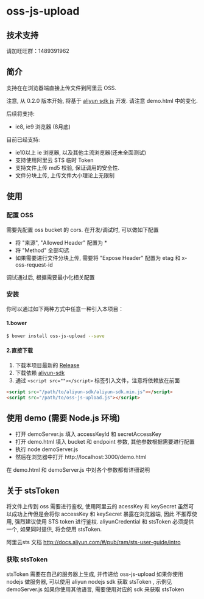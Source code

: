 # oss-js-upload

## 技术支持
请加旺旺群：1489391962

## 简介
支持在在浏览器端直接上传文件到阿里云 OSS.

注意, 从 0.2.0 版本开始, 将基于 [aliyun sdk js](https://github.com/aliyun-UED/aliyun-sdk-js) 开发. 请注意 demo.html 中的变化.

后续将支持:
- ie8, ie9 浏览器 (8月底)

目前已经支持:
- ie10以上 ie 浏览器, 以及其他主流浏览器(还未全面测试)
- 支持使用阿里云 STS 临时 Token
- 支持文件上传 md5 校验, 保证调用的安全性.
- 文件分块上传, 上传文件大小理论上无限制

## 使用

### 配置 OSS

需要先配置 oss bucket 的 cors. 在开发/调试时, 可以做如下配置

- 将 "来源", "Allowed Header" 配置为 *
- 将 "Method" 全部勾选
- 如果需要进行文件分块上传, 需要将 "Expose Header" 配置为 etag 和 x-oss-request-id

调试通过后, 根据需要最小化相关配置

### 安装

你可以通过如下两种方式中任意一种引入本项目：

#### 1.bower
```sh
$ bower install oss-js-upload --save
```

#### 2.直接下载
1.  下载本项目最新的 [Release](https://github.com/aliyun-UED/oss-js-upload/blob/master/src/oss-js-upload.js)
2.  下载依赖 [aliyun-sdk](https://github.com/aliyun-UED/aliyun-sdk-js/blob/master/dist/aliyun-sdk.min.js)
3.  通过 `<script src=""></script>` 标签引入文件，注意将依赖放在前面

```html
<script src="/path/to/aliyun-sdk/aliyun-sdk.min.js"></script>
<script src="/path/to/oss-js-upload.js"></script>
```

## 使用 demo (需要 Node.js 环境)

- 打开 demoServer.js 填入 accessKeyId 和 secretAccessKey
- 打开 demo.html 填入 bucket 和 endpoint 参数, 其他参数根据需要进行配置
- 执行 node demoServer.js
- 然后在浏览器中打开 http://localhost:3000/demo.html

在 demo.html 和 demoServer.js 中对各个参数都有详细说明

## 关于 stsToken

将文件上传到 oss 需要进行鉴权, 使用阿里云的 acessKey 和 keySecret 虽然可以成功上传但是会将你 accessKey 和 keySecret 暴露在浏览器端, 因此
不推荐使用, 强烈建议使用 STS token 进行鉴权. aliyunCredential 和 stsToken 必须提供一个, 如果同时提供, 将会使用 stsToken.

阿里云sts 文档 http://docs.aliyun.com/#/pub/ram/sts-user-guide/intro

### 获取 stsToken

stsToken 需要在自己的服务器上生成, 并传递给 oss-js-upload
如果你使用 nodejs 做服务器, 可以使用 aliyun nodejs sdk 获取 stsToken , 示例见 demoServer.js
如果你使用其他语言, 需要使用对应的 sdk 来获取 stsToken
